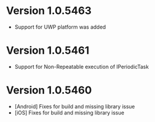 # Version 1.0.5463
* Support for UWP platform was added

# Version 1.0.5461
* Support for Non-Repeatable execution of IPeriodicTask


# Version 1.0.5460
* [Android] Fixes for build and missing library issue
* [iOS] Fixes for build and missing library issue

